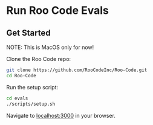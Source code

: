 # Run Roo Code Evals

## Get Started

NOTE: This is MacOS only for now!

Clone the Roo Code repo:

```sh
git clone https://github.com/RooCodeInc/Roo-Code.git
cd Roo-Code
```

Run the setup script:

```sh
cd evals
./scripts/setup.sh
```

Navigate to [localhost:3000](http://localhost:3000/) in your browser.
